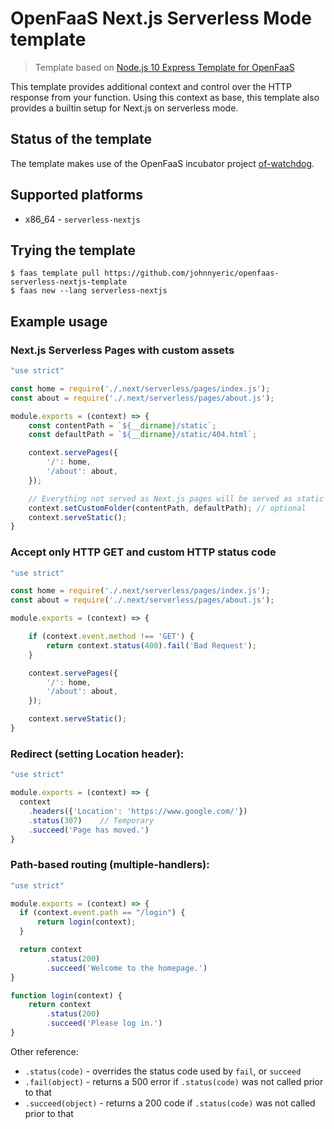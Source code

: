 OpenFaaS Next.js Serverless Mode template
=============================================

> Template based on [Node.js 10 Express Template for OpenFaaS](https://github.com/openfaas-incubator/node10-express-template)

This template provides additional context and control over the HTTP response from your function. Using this context as base, this template also provides a builtin setup for Next.js on serverless mode.

## Status of the template

The template makes use of the OpenFaaS incubator project [of-watchdog](https://github.com/openfaas-incubator/of-watchdog).

## Supported platforms

* x86_64 - `serverless-nextjs`

## Trying the template

```
$ faas template pull https://github.com/johnnyeric/openfaas-serverless-nextjs-template
$ faas new --lang serverless-nextjs
```

## Example usage

### Next.js Serverless Pages with custom assets

```js
"use strict"

const home = require('./.next/serverless/pages/index.js');
const about = require('./.next/serverless/pages/about.js');

module.exports = (context) => {
    const contentPath = `${__dirname}/static`;
    const defaultPath = `${__dirname}/static/404.html`;

    context.servePages({
        '/': home,
        '/about': about,
    });

    // Everything not served as Next.js pages will be served as static
    context.setCustomFolder(contentPath, defaultPath); // optional
    context.serveStatic();
}
```

### Accept only HTTP GET and custom HTTP status code

```js
"use strict"

const home = require('./.next/serverless/pages/index.js');
const about = require('./.next/serverless/pages/about.js');

module.exports = (context) => {

    if (context.event.method !== 'GET') {
        return context.status(400).fail('Bad Request');
    }

    context.servePages({
        '/': home,
        '/about': about,
    });

    context.serveStatic();
}
```

### Redirect (setting Location header):

```js
"use strict"

module.exports = (context) => {
  context
    .headers({'Location': 'https://www.google.com/'})
    .status(307)    // Temporary
    .succeed('Page has moved.')
}
```


### Path-based routing (multiple-handlers):

```js
"use strict"

module.exports = (context) => {
  if (context.event.path == "/login") {
      return login(context);
  }

  return context
        .status(200)
        .succeed('Welcome to the homepage.')
}

function login(context) {
    return context
        .status(200)
        .succeed('Please log in.')
}
```

Other reference:

* `.status(code)` - overrides the status code used by `fail`, or `succeed`
* `.fail(object)` - returns a 500 error if `.status(code)` was not called prior to that
* `.succeed(object)` - returns a 200 code if `.status(code)` was not called prior to that
